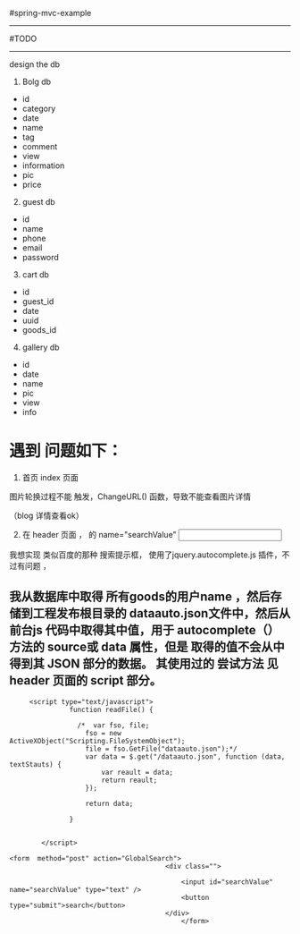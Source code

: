 
#spring-mvc-example

---------
#TODO

-----
design  the  db



1. Bolg  db
* id
* category
* date
* name
* tag
* comment
* view
* information
* pic
* price

2.  guest db
* id
* name
* phone
* email
* password
3. cart db
* id
* guest_id
* date
* uuid
* goods_id
4.  gallery db
* id
* date
* name
* pic
* view
* info

遇到 问题如下：
====
1. 首页 index 页面

 图片轮换过程不能 触发，ChangeURL() 函数，导致不能查看图片详情

 （blog 详情查看ok）

 2. 在 header 页面 ， 的    name="searchValue"   <input id="searchValue" name="searchValue" type="text" />

  我想实现 类似百度的那种 搜索提示框，  使用了jquery.autocomplete.js
  插件，不过有问题 ，

 我从数据库中取得 所有goods的用户name ，然后存储到工程发布根目录的
 dataauto.json文件中，然后从前台js 代码中取得其中值，用于
 autocomplete（） 方法的 source或 data 属性，但是
 取得的值不会从中得到其 JSON 部分的数据。
 其使用过的 尝试方法 见 header 页面的 script 部分。
------------
```
	 <script type="text/javascript">
               function readFile() {

                 /*  var fso, file;
                   fso = new ActiveXObject("Scripting.FileSystemObject");
                   file = fso.GetFile("dataauto.json");*/
                   var data = $.get("/dataauto.json", function (data, textStauts) {
                       var reault = data;
                       return reault;
                   });

                   return data;

               }


        </script>
```
```
<form  method="post" action="GlobalSearch">
                                       <div class="">

                                           <input id="searchValue" name="searchValue" type="text" />
                                           <button type="submit">search</button>
                                       </div>
                                           </form>


```

